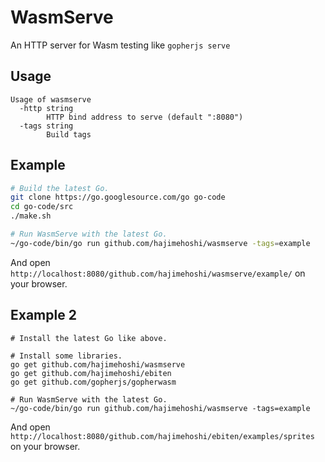 # WasmServe

An HTTP server for Wasm testing like `gopherjs serve`

## Usage

```
Usage of wasmserve
  -http string
        HTTP bind address to serve (default ":8080")
  -tags string
        Build tags
```

## Example

```sh
# Build the latest Go.
git clone https://go.googlesource.com/go go-code
cd go-code/src
./make.sh

# Run WasmServe with the latest Go.
~/go-code/bin/go run github.com/hajimehoshi/wasmserve -tags=example
```

And open `http://localhost:8080/github.com/hajimehoshi/wasmserve/example/` on your browser.

## Example 2

```
# Install the latest Go like above.

# Install some libraries.
go get github.com/hajimehoshi/wasmserve
go get github.com/hajimehoshi/ebiten
go get github.com/gopherjs/gopherwasm

# Run WasmServe with the latest Go.
~/go-code/bin/go run github.com/hajimehoshi/wasmserve -tags=example
```

And open `http://localhost:8080/github.com/hajimehoshi/ebiten/examples/sprites` on your browser.
